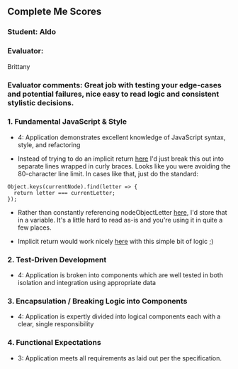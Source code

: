 ## Complete Me Scores
### Student: Aldo

### Evaluator:
Brittany

### Evaluator comments: Great job with testing your edge-cases and potential failures, nice easy to read logic and consistent stylistic decisions.


### 1. Fundamental JavaScript & Style

* 4:  Application demonstrates excellent knowledge of JavaScript syntax, style, and refactoring

* Instead of trying to do an implicit return [here](https://github.com/amercado1014/complete-me/blob/master/lib/Trie.js#L34-L35) I'd just break this out into separate lines wrapped in curly braces. Looks like you were avoiding the 80-character line limit. In cases like that, just do the standard:

```
Object.keys(currentNode).find(letter => {
  return letter === currentLetter;
});
```

* Rather than constantly referencing nodeObjectLetter [here](https://github.com/amercado1014/complete-me/blob/master/lib/Trie.js#L53-L64), I'd store that in a variable. It's a little hard to read as-is and you're using it in quite a few places.

* Implicit return would work nicely [here](https://github.com/amercado1014/complete-me/blob/master/lib/Trie.js#L73-L75) with this simple bit of logic ;)


### 2. Test-Driven Development

* 4: Application is broken into components which are well tested in both isolation and integration using appropriate data

### 3. Encapsulation / Breaking Logic into Components

* 4: Application is expertly divided into logical components each with a clear, single responsibility


### 4. Functional Expectations

* 3: Application meets all requirements as laid out per the specification.
